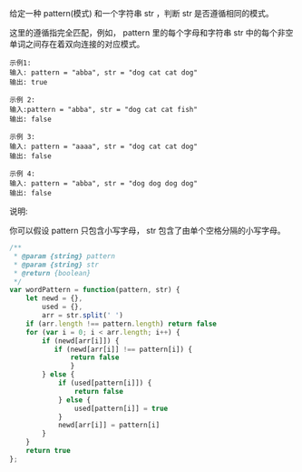 
给定一种 pattern(模式) 和一个字符串 str ，判断 str 是否遵循相同的模式。

这里的遵循指完全匹配，例如， pattern 里的每个字母和字符串 str 中的每个非空单词之间存在着双向连接的对应模式。

```
示例1:
输入: pattern = "abba", str = "dog cat cat dog"
输出: true

示例 2:
输入:pattern = "abba", str = "dog cat cat fish"
输出: false

示例 3:
输入: pattern = "aaaa", str = "dog cat cat dog"
输出: false

示例 4:
输入: pattern = "abba", str = "dog dog dog dog"
输出: false
```

说明:

你可以假设 pattern 只包含小写字母， str 包含了由单个空格分隔的小写字母。    

```javascript
/**
 * @param {string} pattern
 * @param {string} str
 * @return {boolean}
 */
var wordPattern = function(pattern, str) {
    let newd = {},
        used = {},
        arr = str.split(' ')
    if (arr.length !== pattern.length) return false
    for (var i = 0; i < arr.length; i++) {
        if (newd[arr[i]]) {
           if (newd[arr[i]] !== pattern[i]) {
               return false
               } 
        } else {
            if (used[pattern[i]]) {
                return false
            } else {
                used[pattern[i]] = true
            }
            newd[arr[i]] = pattern[i]
        }
    }
    return true
};
```
